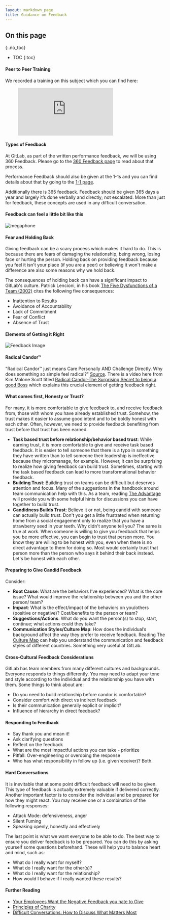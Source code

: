 ```yaml
---
layout: markdown_page
title: Guidance on Feedback
---
```


## On this page
{:.no_toc}

- TOC
{:toc}


#### Peer to Peer Training 

We recorded a training on this subject which you can find here:

<figure class="video_container">
  <iframe src="https://www.youtube.com/embed/yzjAeu7RpU8" frameborder="0" allowfullscreen="true"> </iframe>
</figure>


#### Types of Feedback

At GitLab, as part of the written performance feedback, we will be using 360 Feedback. Please go to the [360 Feedback page](/handbook/people-operations/360-feedback/) to read about that process.

Performance Feedback should also be given at the 1-1s and you can find details about that by going to the [1-1 page](/handbook/leadership/1-1/).

Additionally there is 365 feedback. Feedback should be given 365 days a year and largely it’s done verbally and directly; not escalated. More than just for feedback, these concepts are used in any difficult conversation.

#### Feedback can feel a little bit like this

![megaphone](/images/Training/Megaphone2.png)

#### Fear and Holding Back

Giving feedback can be a scary process which makes it hard to do. This is because there are fears of damaging the relationship, being wrong, losing face or hurting the person. Holding back on providing feedback because you feel it isn't your place (if you are a peer) or believing it won't make a difference are also some reasons why we hold back.  

The consequences of holding back can have a significant impact to GitLab's culture. Patrick Lencioni, in his book [The Five Dysfunctions of a Team (2002)](https://www.tablegroup.com/books/dysfunctions) cites the following five consequences:

- Inattention to Results
- Avoidance of Accountability
- Lack of Commitment
- Fear of Conflict
- Absence of Trust

#### Elements of Getting it Right

![Feedback Image](/images/Training/Feedback_Image.png)


#### Radical Candor™

"Radical Candor™ just means Care Personally AND Challenge Directly.
Why does something so simple feel radical?" [Source](https://www.radicalcandor.com/).
There is a video here from Kim Malone Scott titled [Radical Candor-The Surprising Secret to being a good Boss](https://www.youtube.com/watch?v=4yODalLQ2lM&feature=youtu.be) which explains this crucial element of getting feedback right.

#### What comes first, Honesty or Trust?
For many, it is more comfortable to give feedback to, and receive feedback from, those with whom you have already established trust. Somehow, the trust makes it easier to assume good intent and to be boldly honest with each other.  Often, however, we need to provide feedback benefiting from trust before that trust has been earned.  
- **Task based trust before relationship/behavior based trust**:  While earning trust, it is more comfortable to give and receive task based feedback. It is easier to tell someone that there is a typo in something they have written than to tell someone their leadership is ineffective because they micromanage, for example. However, it can be surprising to realize how giving feedback can build trust. Sometimes, starting with the task based feedback can lead to more transformational behavior feedback.
- **Building Trust**:  Building trust on teams can be difficult but deserves attention and focus. Many of the suggestions in the handbook around team communication help with this. As a team, reading [The Advantage](https://www.amazon.com/Advantage-Enhanced-Organizational-Everything-Business-ebook/dp/B006ORWT3Y)  will provide you with some helpful hints for discussions you can have together to build trust.
- **Candidness Builds Trust**: Believe it or not, being candid with someone can actually build trust. Don't you get a little frustrated when returning home from a social engagement only to realize that you have a strawberry seed in your teeth.  Why didn't anyone tell you?  The same is true at work. When someone is willing to give you feedback that helps you be more effective, you can begin to trust that person more. You know they are willing to be honest with you, even when there is no direct advantage to them for doing so. Most would certainly trust that person more than the person who says it behind their back instead.  Let's be honest with each other.


#### Preparing to Give Candid Feedback

Consider:
- **Root Cause**: What are the behaviors I’ve experienced? What is the core issue? What would improve the relationship between you and the other person/ team?
- **Impact**: What is the effect/impact of the behaviors on you/others (positive or negative)? Cost/benefits to the person or team?
- **Suggestions/Actions**: What do you want the person(s) to stop, start, continue; what actions could they take?
- **Communication Styles/Culture Map**:  How does the individual’s background affect the way they prefer to receive feedback. Reading The [Culture Map](https://erinmeyer.com/book/) can help you understand the communication and feedback styles of different countries. Something very useful at GitLab.


#### Cross-Cultural Feedback Considerations

GitLab has team members from many different cultures and backgrounds. Everyone responds to things differently. You may need to adapt your tone and style according to the individual and the relationship you have with them. Some things to think about are:

- Do you need to build relationship before candor is comfortable?
- Consider comfort with direct vs indirect feedback
- Is their communication generally explicit or implicit?
- Influence of hierarchy in direct feedback?

#### Responding to Feedback

- Say thank you and mean it!
- Ask clarifying questions
- Reflect on the feedback
- What are the most impactful actions you can take - prioritize
- Pitfall: Over-engineering or overdoing the response
- Who has what responsibility in follow up (i.e. giver/receiver)? Both.


#### Hard Conversations

It is inevitable that at some point difficult feedback will need to be given. This type of feedback is actually extremely valuable if delivered correctly. Another important factor is to consider the individual and be prepared for how they might react. You may receive one or a combination of the following responses:

- Attack Mode: defensiveness, anger
- Silent Fuming
- Speaking openly, honestly and effectively

The last point is what we want everyone to be able to do. The best way to ensure you deliver feedback is to be prepared. You can do this by asking yourself some questions beforehand. These will help you to balance heart and mind, such as:

- What do I really want for myself?
- What do I really want for the other(s)?
- What do I really want for the relationship?
- How would I behave if I really wanted these results?

#### Further Reading

- [Your Employees Want the Negative Feedback you hate to Give](https://hbr.org/2014/01/your-employees-want-the-negative-feedback-you-hate-to-give)
- [Principles of Charity](https://en.wikipedia.org/wiki/Principle_of_charity)
- [Difficult Conversations: How to Discuss What Matters Most](https://www.goodreads.com/book/show/774088.Difficult_Conversations)
